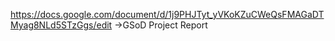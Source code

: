 https://docs.google.com/document/d/1j9PHJTyt_yVKoKZuCWeQsFMAGaDTMyag8NLd5STzGgs/edit ->GSoD Project Report
